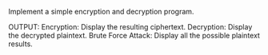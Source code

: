 Implement a simple encryption and decryption program.

OUTPUT:
Encryption: Display the resulting ciphertext.
Decryption: Display the decrypted plaintext.
Brute Force Attack: Display all the possible plaintext results.
